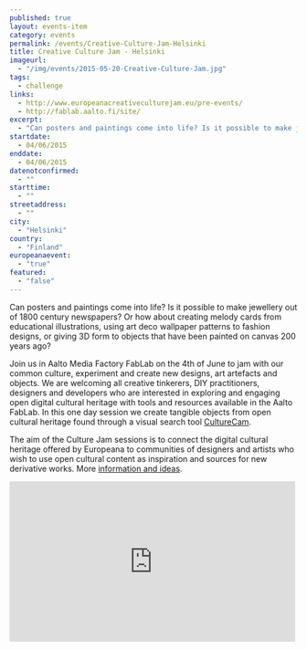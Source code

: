 ```yaml
---
published: true
layout: events-item
category: events
permalink: /events/Creative-Culture-Jam-Helsinki
title: Creative Culture Jam - Helsinki
imageurl: 
  - "/img/events/2015-05-20-Creative-Culture-Jam.jpg"
tags: 
  - challenge
links:
  - http://www.europeanacreativeculturejam.eu/pre-events/
  - http://fablab.aalto.fi/site/
excerpt:
  - "Can posters and paintings come into life? Is it possible to make jewellery out of 1800 century newspapers? Or how about creating melody cards from educational illustrations, using art deco wallpaper patterns to fashion designs, or giving 3D form to objects that have been painted on canvas 200 years ago?"
startdate:
  - 04/06/2015
enddate:
  - 04/06/2015
datenotconfirmed:
  - ""
starttime:
  - ""
streetaddress:
  - ""
city:
  - "Helsinki"
country:
  - "Finland"
europeanaevent:
  - "true"
featured:
  - "false"
---
```

Can posters and paintings come into life? Is it possible to make jewellery out of 1800 century newspapers? Or how about creating melody cards from educational illustrations, using art deco wallpaper patterns to fashion designs, or giving 3D form to objects that have been painted on canvas 200 years ago?

Join us in Aalto Media Factory FabLab on the 4th of June to jam with our common culture, experiment and create new designs, art artefacts and objects. We are welcoming all creative tinkerers, DIY practitioners, designers and developers who are interested in exploring and engaging open digital cultural heritage with tools and resources available in the Aalto FabLab. In this one day session we create tangible objects from open cultural heritage found through a visual search tool [CultureCam](http://culturecam.eu).

The aim of the Culture Jam sessions is to connect the digital cultural heritage offered by Europeana to communities of designers and artists who wish to use open cultural content as inspiration and sources for new derivative works. More [information and ideas](http://redesignyourculturalheritage.eu).

<iframe src="https://player.vimeo.com/video/127019323" width="500" height="281" frameborder="0" webkitallowfullscreen mozallowfullscreen allowfullscreen></iframe>